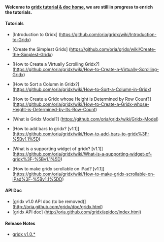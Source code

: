 #### Welcome to [gridx tutorial & doc home](https://github.com/oria/gridx/wiki), we are still in progress to enrich the tutorials. 

#### Tutorials

* [Introduction to Gridx] (https://github.com/oria/gridx/wiki/Introduction-to-Gridx)

* [Create the Simplest Gridx] (https://github.com/oria/gridx/wiki/Create-the-Simplest-Gridx)

* [How to Create a Virtually Scrolling Gridx?] (https://github.com/oria/gridx/wiki/How-to-Create-a-Virtually-Scrolling-Gridx)

* [How to Sort a Column in Gridx?] (https://github.com/oria/gridx/wiki/How-to-Sort-a-Column-in-Gridx)

* [How to Create a Gridx whose Height is Determined by Row Count?] (https://github.com/oria/gridx/wiki/How-to-Create-a-Gridx-whose-Height-is-Determined-by-Its-Row-Count)

* [What is Gridx Model?] (https://github.com/oria/gridx/wiki/Gridx-Model)

* [How to add bars to gridx? [v1.1]] (https://github.com/oria/gridx/wiki/How-to-add-bars-to-gridx%3F-%5Bv1.1%5D)

* [What is a supporting widget of gridx? [v1.1]] (https://github.com/oria/gridx/wiki/What-is-a-supporting-widget-of-gridx%3F-%5Bv1.1%5D)

* [How to make gridx scrollable on iPad? [v1.1]] (https://github.com/oria/gridx/wiki/How-to-make-gridx-scrollable-on-iPad%3F-%5Bv1.1%5DD)


#### API Doc
* [gridx v1.0 API doc (to be removed)] (http://oria.github.com/gridx/doc/gridx.html)
* [gridx API doc] (http://oria.github.com/gridx/apidoc/index.html)


#### Release Notes
* [gridx v1.0.*](https://github.com/oria/gridx/wiki/Gridx-1.0.*-Release-Notes)